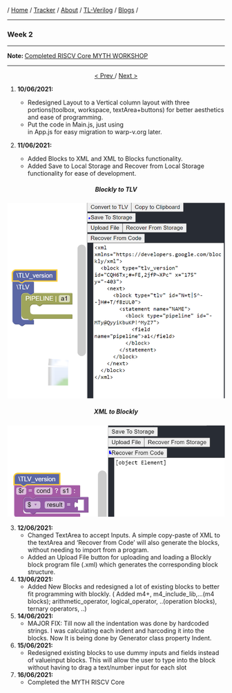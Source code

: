 / [Home](/index) / [Tracker](/gsoc-2021) / [About](pages/gsoc/about) / [TL-Verilog](pages/gsoc/TLV) / [Blogs](pages/blogs/gsoc-final-blog) /

---

### Week 2

---

<b> Note: </b> [Completed RISCV Core MYTH WORKSHOP](https://github.com/ninja3011/riscv-cpu-core)

---

<div align = "center">
    <a align = "left" href = "./wk1"> < Prev </a> 
      /
    <a  href = "./wk3"> Next > </a>  
  </div>


1. **10/06/2021:** 
   * Redesigned Layout to a Vertical column layout with three portions(toolbox, workspace, textArea+buttons) for better aesthetics and ease of programming. 
   * Put the code in Main.js, just using <Main /> in App.js for easy migration to warp-v.org later. 

2. **11/06/2021:**
   * Added Blocks to XML and XML to Blocks functionality.
   * Added Save to Local Storage and Recover from Local Storage functionality for ease of development.
 <h5  align="center" > Blockly to TLV </h5>
<p align="center">     
  <img src="../../images/tracker/image55.png"> 
</p>
 <h5  align="center" > XML to Blockly </h5>
<p align="center">     
  <img src="../../images/tracker/image78.png"> 
</p>

3. **12/06/2021:**
   * Changed TextArea to accept Inputs. A simple copy-paste of XML to the textArea and ‘Recover from Code’ will also generate the blocks, without needing to import from a program.
   * Added an Upload File button for uploading and loading a Blockly block program file (.xml) which generates the corresponding block structure. 
4. **13/06/2021:**
   * Added New Blocks and redesigned a lot of existing blocks to better fit programming with blockly. ( Added m4+, m4_include_lib,...(m4 blocks); arithmetic_operator, logical_operator, ..(operation blocks), ternary operators, ..)
5. **14/06/2021:**
   * MAJOR FIX: Till now all the indentation was done by hardcoded strings. I was calculating each indent and harcoding it into the blocks. Now It is being done by Generator class property Indent.
6. **15/06/2021:**
   * Redesigned existing blocks to use dummy inputs and fields instead of valueinput blocks. This will allow the user to type into the block without having to drag a text/number input for each slot
7. **16/06/2021:**
   * Completed the MYTH RISCV Core
